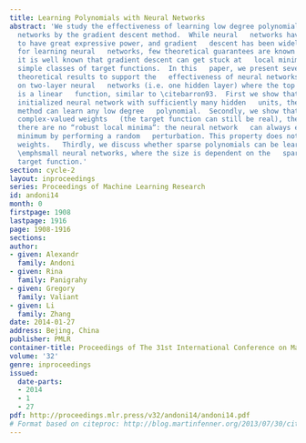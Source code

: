 ```yaml
---
title: Learning Polynomials with Neural Networks
abstract: 'We study the effectiveness of learning low degree polynomials using   neural
  networks by the gradient descent method.  While neural   networks have been shown
  to have great expressive power, and gradient   descent has been widely used in practice
  for learning neural   networks, few theoretical guarantees are known for such methods.  In   particular,
  it is well known that gradient descent can get stuck at   local minima, even for
  simple classes of target functions.  In this   paper, we present several positive
  theoretical results to support the   effectiveness of neural networks.  We focus
  on two-layer neural   networks (i.e. one hidden layer) where the top layer node
  is a linear   function, similar to \citebarron93.  First we show that for a   randomly
  initialized neural network with sufficiently many hidden   units, the gradient descent
  method can learn any low degree   polynomial.  Secondly, we show that if we use
  complex-valued weights   (the target function can still be real), then under suitable   conditions,
  there are no “robust local minima”: the neural network   can always escape a local
  minimum by performing a random   perturbation. This property does not hold for real-valued
  weights.   Thirdly, we discuss whether sparse polynomials can be learned   with
  \emphsmall neural networks, where the size is dependent on the   sparsity of the
  target function.'
section: cycle-2
layout: inproceedings
series: Proceedings of Machine Learning Research
id: andoni14
month: 0
firstpage: 1908
lastpage: 1916
page: 1908-1916
sections: 
author:
- given: Alexandr
  family: Andoni
- given: Rina
  family: Panigrahy
- given: Gregory
  family: Valiant
- given: Li
  family: Zhang
date: 2014-01-27
address: Bejing, China
publisher: PMLR
container-title: Proceedings of The 31st International Conference on Machine Learning
volume: '32'
genre: inproceedings
issued:
  date-parts:
  - 2014
  - 1
  - 27
pdf: http://proceedings.mlr.press/v32/andoni14/andoni14.pdf
# Format based on citeproc: http://blog.martinfenner.org/2013/07/30/citeproc-yaml-for-bibliographies/
---
```

